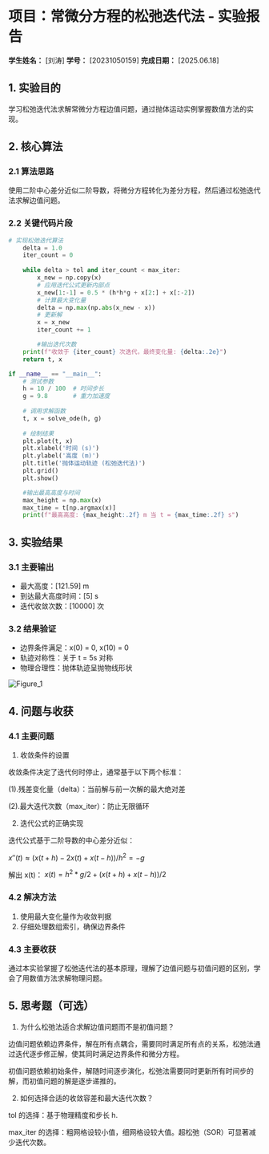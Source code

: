 # 项目：常微分方程的松弛迭代法 - 实验报告

**学生姓名：** [刘涛] **学号：** [20231050159] **完成日期：** [2025.06.18]

## 1. 实验目的

学习松弛迭代法求解常微分方程边值问题，通过抛体运动实例掌握数值方法的实现。

## 2. 核心算法

### 2.1 算法思路

使用二阶中心差分近似二阶导数，将微分方程转化为差分方程，然后通过松弛迭代法求解边值问题。

### 2.2 关键代码片段

```python
# 实现松弛迭代算法
    delta = 1.0
    iter_count = 0
    
    while delta > tol and iter_count < max_iter:
        x_new = np.copy(x)
        # 应用迭代公式更新内部点
        x_new[1:-1] = 0.5 * (h*h*g + x[2:] + x[:-2])
        # 计算最大变化量
        delta = np.max(np.abs(x_new - x))
        # 更新解
        x = x_new
        iter_count += 1

        #输出迭代次数
    print(f"收敛于 {iter_count} 次迭代，最终变化量: {delta:.2e}")
    return t, x

if __name__ == "__main__":
    # 测试参数
    h = 10 / 100  # 时间步长
    g = 9.8       # 重力加速度
    
    # 调用求解函数
    t, x = solve_ode(h, g)
    
    # 绘制结果
    plt.plot(t, x)
    plt.xlabel('时间 (s)')
    plt.ylabel('高度 (m)')
    plt.title('抛体运动轨迹 (松弛迭代法)')
    plt.grid()
    plt.show()

    #输出最高高度与时间
    max_height = np.max(x)
    max_time = t[np.argmax(x)]
    print(f"最高高度: {max_height:.2f} m 当 t = {max_time:.2f} s")
```

## 3. 实验结果

### 3.1 主要输出

- 最大高度：[121.59] m
- 到达最大高度时间：[5] s
- 迭代收敛次数：[10000] 次

### 3.2 结果验证

- 边界条件满足：x(0) = 0, x(10) = 0
- 轨迹对称性：关于 t = 5s 对称
- 物理合理性：抛体轨迹呈抛物线形状

![Figure_1](https://github.com/user-attachments/assets/b7148f79-f183-4ba8-a368-b7ee730502fb)

## 4. 问题与收获

### 4.1 主要问题

1. 收敛条件的设置

收敛条件决定了迭代何时停止，通常基于以下两个标准：

(1).残差变化量（delta）：当前解与前一次解的最大绝对差

(2).最大迭代次数（max_iter）：防止无限循环

2. 迭代公式的正确实现

迭代公式基于二阶导数的中心差分近似：

$x′′(t)≈(x(t+h)−2x(t) + x(t−h))/h^2 = −g$

解出 x(t)： $x(t)= h^2*g/2 + (x(t+h)+x(t−h))/2$

### 4.2 解决方法

1. 使用最大变化量作为收敛判据
2. 仔细处理数组索引，确保边界条件

### 4.3 主要收获

通过本实验掌握了松弛迭代法的基本原理，理解了边值问题与初值问题的区别，学会了用数值方法求解物理问题。

## 5. 思考题（可选）

1. 为什么松弛法适合求解边值问题而不是初值问题？

边值问题依赖边界条件，解在所有点耦合，需要同时满足所有点的关系，松弛法通过迭代逐步修正解，使其同时满足边界条件和微分方程。

初值问题依赖初始条件，解随时间逐步演化，松弛法需要同时更新所有时间步的解，而初值问题的解是逐步递推的。

2. 如何选择合适的收敛容差和最大迭代次数？

tol 的选择：基于物理精度和步长 h.

max_iter 的选择：粗网格设较小值，细网格设较大值。超松弛（SOR）可显著减少迭代次数。
